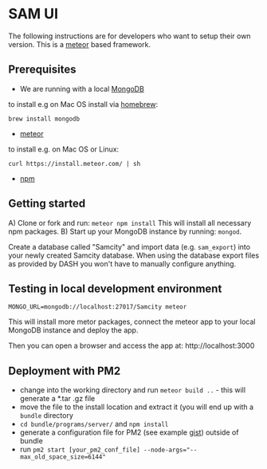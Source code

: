 # SAM UI 

The following instructions are for developers who want to setup their own version. This is a [meteor](https://www.meteor.com/) based framework.

## Prerequisites

* We are running with a local [MongoDB](https://docs.mongodb.org/manual/installation/)

to install e.g on Mac OS install via [homebrew](http://brew.sh/):

`brew install mongodb`

* [meteor](https://www.meteor.com/install)

to install e.g. on Mac OS or Linux:

`curl https://install.meteor.com/ | sh`

* [npm](https://www.npmjs.com/get-npm)


## Getting started

A) Clone or fork and run: `meteor npm install` This will install all necessary npm packages.
B) Start up your MongoDB instance by running: `mongod`. 

Create a database called "Samcity" and import data (e.g. `sam_export`) into your newly created Samcity database. When using the database export files as provided by DASH you won't have to manually configure anything.


## Testing in local development environment

`MONGO_URL=mongodb://localhost:27017/Samcity meteor`

This will install more metor packages, connect the meteor app to your local MongoDB instance and deploy the app.

Then you can open a browser and access the app at: http://localhost:3000

## Deployment with PM2

* change into the working directory and run `meteor build ..` - this will generate a *.tar .gz file
* move the file to the install location and extract it (you will end up with a `bundle` directory
* `cd bundle/programs/server/` and `npm install`
* generate a configuration file for PM2 (see example [gist](https://gist.github.com/fcbee3b520b4fdf97552.git)) outside of bundle
* run `pm2 start [your_pm2_conf_file] --node-args="--max_old_space_size=6144"`

